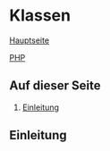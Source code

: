 # Klassen

[Hauptseite](?file=index)

[PHP](?file=php-index)

## Auf dieser Seite

1. [Einleitung](#einleitung)


## Einleitung
